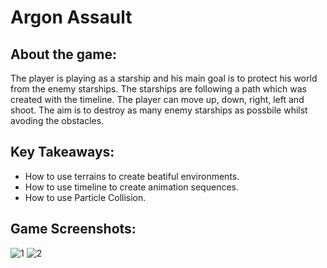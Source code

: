 # Argon Assault

## About the game:

The player is playing as a starship and his main goal is to protect his world from the enemy starships. The starships are following a path which was created with the timeline. The player can move up, down, right, left and shoot. The aim is to destroy as many enemy starships as possbile whilst avoding the obstacles.

## Key Takeaways:

- How to use terrains to create beatiful environments.
- How to use timeline to create animation sequences.
- How to use Particle Collision.

## Game Screenshots:
![1](https://user-images.githubusercontent.com/80252098/172041985-ee336038-87c9-46e2-9678-9a80cda5cf22.png)
![2](https://user-images.githubusercontent.com/80252098/172041988-da8050f9-63ae-41e1-b2e8-17215b26c534.png)
